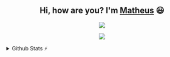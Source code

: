 <div>
   <h2 align="center">Hi, how are you? I'm <a href="https://github.com/yTheuUuzX">Matheus</a> 😃️</h2>
</div>

<p align="center">
    <a href="https://git.io/typing-svg"><img src="https://readme-typing-svg.demolab.com?font=Fira+Code&size=17&duration=6000&pause=1000&center=true&vCenter=true&random=false&width=435&separator=%3C&lines=++++System.out.println(%22Welcome+to+my+github!%22)" /></a>
  </p>

<p align="center">
  <a href="https://skillicons.dev">
    <img src="https://skillicons.dev/icons?i=java,js,html,css" />
  </a>
</p>

<details>
  <summary>Github Stats ⚡</summary>
  
  <a href="#">![Github stats](https://github-readme-stats.vercel.app/api?username=yTheuUuzX&theme=blueberry&count_private=true&hide_border=true&line_height=20)</a>
  <a href="#">![Top Langs](https://github-readme-stats.vercel.app/api/top-langs/?username=yTheuUuzX&layout=compact&theme=blueberry&count_private=true&hide_border=true)</a>
</details>

